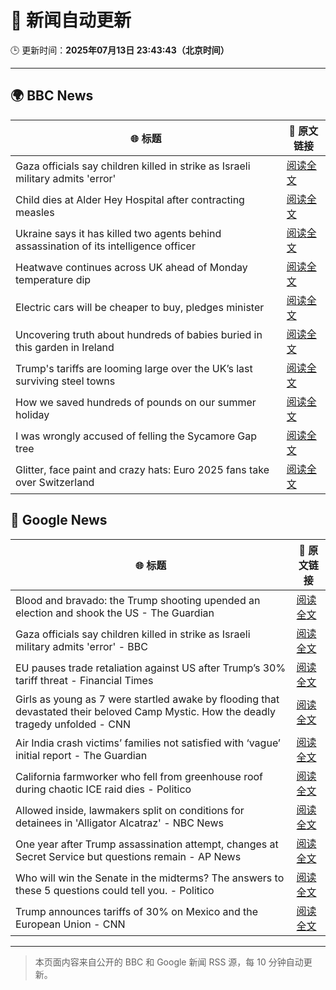 # 🧠 新闻自动更新

🕒 更新时间：**2025年07月13日 23:43:43（北京时间）**

---

## 🌍 BBC News

| 🌐 标题 | 🔗 原文链接 |
|--------|-------------|
| Gaza officials say children killed in strike as Israeli military admits 'error' | [阅读全文](https://www.bbc.com/news/articles/c0rvxjnvv71o) |
| Child dies at Alder Hey Hospital after contracting measles | [阅读全文](https://www.bbc.com/news/articles/c8j1k3k44e2o) |
| Ukraine says it has killed two agents behind assassination of its intelligence officer | [阅读全文](https://www.bbc.com/news/articles/cj3r7p117l0o) |
| Heatwave continues across UK ahead of Monday temperature dip | [阅读全文](https://www.bbc.com/news/articles/cwyxk999p5wo) |
| Electric cars will be cheaper to buy, pledges minister | [阅读全文](https://www.bbc.com/news/articles/cg5z4nlned0o) |
| Uncovering truth about hundreds of babies buried in this garden in Ireland | [阅读全文](https://www.bbc.com/news/articles/cpwqnwrkd1go) |
| Trump's tariffs are looming large over the UK’s last surviving steel towns | [阅读全文](https://www.bbc.com/news/articles/c5yp5qzeer6o) |
| How we saved hundreds of pounds on our summer holiday | [阅读全文](https://www.bbc.com/news/articles/c4g84nrlvv7o) |
| I was wrongly accused of felling the Sycamore Gap tree | [阅读全文](https://www.bbc.com/news/articles/c4ged0r2kgyo) |
| Glitter, face paint and crazy hats: Euro 2025 fans take over Switzerland | [阅读全文](https://www.bbc.com/news/articles/c0rvj0drp4zo) |

## 📰 Google News

| 🌐 标题 | 🔗 原文链接 |
|--------|-------------|
| Blood and bravado: the Trump shooting upended an election and shook the US - The Guardian | [阅读全文](https://news.google.com/rss/articles/CBMijAFBVV95cUxQcXVJbjExZWdxbEgwWjYtX2FzOEF6QnlDM1JCbDFGTHJPMS02eVpieXBEYnRqVmYtR21CZmlSYndpamp1TEtGZFp4VUlwSWl5VkRjd2FaRm5OQkVkaW5INHBMcVdIQy1XS1FEUnBJWGFWZ0JCM2I2WHhhUlNIazhVMGtCSmFjWHdBYnFqeA?oc=5) |
| Gaza officials say children killed in strike as Israeli military admits 'error' - BBC | [阅读全文](https://news.google.com/rss/articles/CBMiWkFVX3lxTE9BaU5SVW9QeE9LNUlrejlrVFJJQkNwci01VTVRaTd2NnROREJ3X0FmZFlad0NYQk5heVZ1bXl2cEpEYVZ0Z0tsRnh4aUk1Y04ybU9Bbk42QUJlQdIBX0FVX3lxTFAzc3pZUlNpcFplQXg5cENlUExzTlNEVG1VX3dwZE0zcnlFa0x4TmpNMEEzYlpiNHU4Q1l6RTRVT1FLWUNTTTVjaHQ2bzR6UXNpQ0NQLVpHa1EteFdKY2Y4?oc=5) |
| EU pauses trade retaliation against US after Trump’s 30% tariff threat - Financial Times | [阅读全文](https://news.google.com/rss/articles/CBMicEFVX3lxTE9JQ0U5ZlRldXlRNkdZdlNvVUFsWUt0SDZ1U1NEbllSeFVuXzdjNEZzcGFkaU53MThkUHBMVjIwTHJpTTQ4UlNYeFNkU0VZa2laa1c5ZEpJYkd1enlxUGFMblpjOF9HNHh1YS1adlBnZmw?oc=5) |
| Girls as young as 7 were startled awake by flooding that devastated their beloved Camp Mystic. How the deadly tragedy unfolded - CNN | [阅读全文](https://news.google.com/rss/articles/CBMibEFVX3lxTE0tRlZaWm5oNlp0Q2xQTEVsWXMyR2d5WjhpSmVJQkotT0dmdUxYNEZUOE9oNnNhaGhVbVlCSm1zR3hIeFpXTlN5YW1UbHZ2aExPSTNLbF9MVktuWTV4OWRzQXNxVXIxZ1d2emg3NNIBckFVX3lxTFBlU21MaWhHYko3ZEtaNFc3ZVBDNllzd29zbjZWSFVlU05kY0NKVWlGdDNZb3ZvRTZ4VFlwMFpuYWFnZVZHei0xeTNoMFR5TlBoay1wSjQ1NE9tcVlvVVVsRlQ0WmEwZGRvQUV1b3lEdFFSUQ?oc=5) |
| Air India crash victims’ families not satisfied with ‘vague’ initial report - The Guardian | [阅读全文](https://news.google.com/rss/articles/CBMiugFBVV95cUxPXzZ2ZUpfOFJTR05UdTA2U3pqOHZYdXRMTVlYVWl4RTBDQW95cjlZUWt6RjZmdmt4ZHhwNFVkMDVnRWRpdklYYTNDWjlVajB3TW1KN3hySWZRSGdVWEhhTjdQQ0RaTW4xd0RLOXRQWU0zTlV5TzZCdjFEMG9XQnJSZVVjU1R5TC1wMjlnZTU2X01oZm05eEMzWU5IZmNRUG5oS01sRnptM1o5UGJBckdvYmhWY2JGNldyaUE?oc=5) |
| California farmworker who fell from greenhouse roof during chaotic ICE raid dies - Politico | [阅读全文](https://news.google.com/rss/articles/CBMiygFBVV95cUxOMHZKU1g5Sy1FOGY1WVF0b3VFbWtwXzQ4TmdsdHZRNW5fUm5fVXF5RVAwZmlibThJUXp5VkhTSHFDamx2SlJOSFBONHhPTFh6MEhaY1c2cnZyUDZtRVpDYlVYUVh0RkxHMEh2R2czVDZhaVBDVVMzOXpQcTNqTmRPVzV4MFhMekhfckZsYjU3MXZuM201S3RVUmRtOWl1RWJHVzVCYm1ocTBhZUtDVmdjbEpkRjR5dGtRaW9GQ0tiVnZTQVZNbHlTLVZ3?oc=5) |
| Allowed inside, lawmakers split on conditions for detainees in 'Alligator Alcatraz' - NBC News | [阅读全文](https://news.google.com/rss/articles/CBMirgFBVV95cUxOMk1PX3dEM1BIUElEN0o2SUFxY0xPTkhGSG5Jck1HRzY5czVnQVp0WjY2ZkhhRXM4V0ZTcjczcFpxTkZjbURQNVhsdVo0UUt2cjV2STVaNmJRY3hIWkhFcUp0RXJlWkJ0Qzl3WEpyMklxV1VmNDFrVzFKMUV2MjZBTWM4R1NGYmE4UWN1Y3dFdjB4M2FGT185Z0NablZXTG5sSTRPQV8zamZKSWlEX2fSAVZBVV95cUxNY2ExYVdJTTBtY1d5UlRqYzFlaHhQT0lteGJpN0NGc1ZKUUhGa0xrZE5hcjg5UXRmQkktUDA4aHZnaGVfZTNLSGFMT1o4cmZGVTl0R2w3dw?oc=5) |
| One year after Trump assassination attempt, changes at Secret Service but questions remain - AP News | [阅读全文](https://news.google.com/rss/articles/CBMiswFBVV95cUxQeV9Ra2c5eWt1YXM0QkhUNjVuSERuTk1OYTBiQUFxSk1wZlVqLVBZc3pVdnBBbVQzR1JOYlhScU1wSTlCSG9pNGtHOUhtLUJVcE03V2xMamNFNEx3cmFja09TQUpOcHlNa0JWN0N5QXI3ejBMZmJ1d2dBWXlJX0VKdmF0M1NSWktxTjdwZXNTWnY3UkFUVnFrN19NV3ZRYllMRG56ZlZQUFRwb2dVUHFvS1Bkdw?oc=5) |
| Who will win the Senate in the midterms? The answers to these 5 questions could tell you. - Politico | [阅读全文](https://news.google.com/rss/articles/CBMiiwFBVV95cUxQZWtlVjVOR09hYU5UdGpIaFJvV2IzSy04bXE1YTFzSDdGYUJmWkdIcnJycGJITnVEclc2WldjOF9PdThpY0JQQ2FEYktkNHVIWDVUeHAxa09mWEtQMUQtalR6d2tSRXVvU19MY3ktTENoUDdUX0VodnR2RUFLLVpqZ0h5TmF4eGlMODVz?oc=5) |
| Trump announces tariffs of 30% on Mexico and the European Union - CNN | [阅读全文](https://news.google.com/rss/articles/CBMif0FVX3lxTE5Jb3hGTnRKV0txME5fVEhTNHlEZTZBeTYwSDUtbUlfMHcwQ292cEhBd0VBYTlBbGtJemJCbnJ5WDZNczNEWkpOQ2U5LXBWMnVVc3JFM2dNd0xmUXhlanJTWUNFVEtLUFFscmV6YUwtNjJLLWlSOVpyQ1dMcks4bjTSAYQBQVVfeXFMTmNaVzBVamVLTmd1TlN5bWxjREpHZW9YcXg1X0xzYk9kMUVrdkw4RGxoRXYwUGwwVl9GNl9jVEI4dFBER1kyc2dJeXl0VURSemxkVWxGay1DdjdzanZDRE1heGppYnoyMnVxRm8xcUgwc3ZKN3lpb3VkaUZHSm5VMFNEQk9r?oc=5) |

---
> 本页面内容来自公开的 BBC 和 Google 新闻 RSS 源，每 10 分钟自动更新。